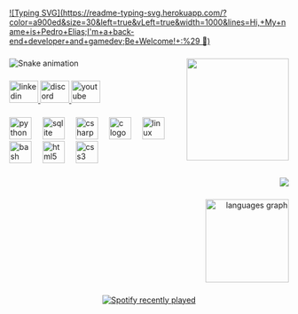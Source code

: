 [![Typing SVG](https://readme-typing-svg.herokuapp.com/?color=a900ed&size=30&left=true&vLeft=true&width=1000&lines=Hi,+My+name+is+Pedro+Elias;I'm+a+back-end+developer+and+gamedev;Be+Welcome!+:%29 🤘)](https://git.io/typing-svg)


###

<img align="right" height="184" src="https://media.tenor.com/2jUjyEPoShgAAAAM/minecraft-glow-squid.gif"  />

###

<img src="https://raw.githubusercontent.com/Cocakk/Cocakk/output/snake.svg" alt="Snake animation" />

###

<div align="left">
  <a href="www.linkedin.com/in/pedro20" target="_blank">
    <img src="https://raw.githubusercontent.com/maurodesouza/profile-readme-generator/master/src/assets/icons/social/linkedin/default.svg" width="52" height="40" alt="linkedin logo"  />
  </a>
  <a href="https://discord.com/ococakk" target="_blank">
    <img src="https://raw.githubusercontent.com/maurodesouza/profile-readme-generator/master/src/assets/icons/social/discord/default.svg" width="52" height="40" alt="discord logo"  />
  </a>
  <a href="https://www.youtube.com/@Pedro-qt3fu" target="_blank">
    <img src="https://raw.githubusercontent.com/maurodesouza/profile-readme-generator/master/src/assets/icons/social/youtube/default.svg" width="52" height="40" alt="youtube logo"  />
  </a>
</div>

###

<div align="left">
  <img src="https://cdn.jsdelivr.net/gh/devicons/devicon/icons/python/python-original.svg" height="40" alt="python logo"  />
  <img width="12" />
  <img src="https://cdn.jsdelivr.net/gh/devicons/devicon/icons/sqlite/sqlite-original.svg" height="40" alt="sqlite logo"  />
  <img width="12" />
  <img src="https://cdn.jsdelivr.net/gh/devicons/devicon/icons/csharp/csharp-original.svg" height="40" alt="csharp logo"  />
  <img width="12" />
  <img src="https://cdn.jsdelivr.net/gh/devicons/devicon/icons/c/c-original.svg" height="40" alt="c logo"  />
  <img width="12" />
  <img src="https://cdn.jsdelivr.net/gh/devicons/devicon/icons/linux/linux-original.svg" height="40" alt="linux logo"  />
  <img width="12" />
  <img src="https://cdn.jsdelivr.net/gh/devicons/devicon/icons/bash/bash-original.svg" height="40" alt="bash logo"  />
  <img width="12" />
  <img src="https://cdn.jsdelivr.net/gh/devicons/devicon/icons/html5/html5-original.svg" height="40" alt="html5 logo"  />
  <img width="12" />
  <img src="https://cdn.jsdelivr.net/gh/devicons/devicon/icons/css3/css3-original.svg" height="40" alt="css3 logo"  />
</div>

###

<div align="right">
  <img src="https://profile-counter.glitch.me/Cocakk/count.svg?"  />
</div>

###

<div align="right">
  <img src="https://github-readme-stats.vercel.app/api/top-langs?username=Cocakk&locale=en&hide_title=false&layout=compact&card_width=320&langs_count=5&theme=dark&hide_border=false&order=2" height="150" alt="languages graph"  />
</div>

###

<div align="center">
  <a href="https://open.spotify.com/user/31u5tad4dkf3i3gphzlrfmvm34hi">
    <img src="https://spotify-recently-played-readme.vercel.app/api?user=31u5tad4dkf3i3gphzlrfmvm34hi&count=5&unique=false" alt="Spotify recently played"  />
  </a>
</div>

###

###


###
